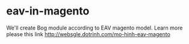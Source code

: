 eav-in-magento
==============

We'll create Bog module according to EAV  magento model. Learn more please this link http://websgle.dotrinh.com/mo-hinh-eav-magento
